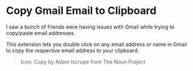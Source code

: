 
# Copy Gmail Email to Clipboard

I saw a bunch of friends were having issues with Gmail while trying to copy/paste email addresses.

This extension lets you double click on any email address or name in Gmail to copy the respective email address to your clipboard.

> Icon: Copy by Adam Iscrupe from The Noun Project
